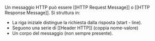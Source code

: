 Un messaggio HTTP può essere [[HTTP Request Message]] o [[HTTP Response Message]].
Si struttura in:
- La riga iniziale distingue la richiesta dalla risposta (start - line).
- Seguono una serie di [[Header HTTP]] (coppia nome-valore)
- Un corpo del messaggio (non sempre presente).
